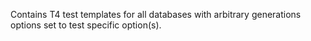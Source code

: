 ﻿Contains T4 test templates for all databases with arbitrary generations options set to test specific option(s).
